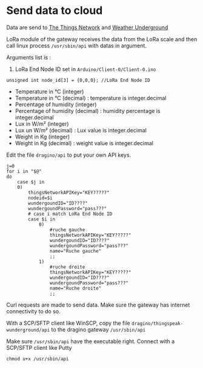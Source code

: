 # Send data to cloud

Data are send to [The Things Network](https://www.thethingsnetwork.org/) and [Weather Underground](https://www.wunderground.com/weather/api)

LoRa module of the gateway receives the data from the LoRa scale and then call linux process ```/usr/sbin/api``` with datas in argument.

Arguments list is :

1. LoRa End Node ID set in ```Arduino/Client-0/Client-0.ino```
```
unsigned int node_id[3] = {0,0,0}; //LoRa End Node ID
```
* Temperature in °C (integer)
* Temperature in °C (decimal) : temperature is integer.decimal
* Percentage of humidity (integer)
* Percentage of humidity (decimal) : humidity percentage is integer.decimal
* Lux in W/m² (integer)
* Lux un W/m² (decimal) : Lux value is integer.decimal
* Weight in Kg (integer)
* Weight in Kg (decimal) : weight value is integer.decimal

Edit the file ```dragino/api``` to put your own API keys.

```
j=0
for i in "$@"
do
    case $j in
    0)
        thingsNetworkAPIKey="KEY?????"
        nodeid=$i
        wundergoundID="ID????"
        wundergoundPassword="pass???"
        # case i match LoRa End Node ID
        case $i in
            0)
                #ruche gauche
                thingsNetworkAPIKey="KEY?????"
                wundergoundID="ID????"
                wundergoundPassword="pass???"
                name="Ruche gauche"
                ;;
            1)
                #ruche droite
                thingsNetworkAPIKey="KEY?????"
                wundergoundID="ID????"
                wundergoundPassword="pass???"
                name="Ruche droite"
                ;;
```

Curl requests are made to send data. Make sure the gateway has internet connectivity to do so.

With a SCP/SFTP client like WinSCP, copy the file ```dragino/thingspeak-wunderground/api``` to the dragino gateway ```/usr/sbin/api```

Make sure ```/usr/sbin/api``` have the executable right. Connect with a SCP/SFTP client like Putty

```chmod u+x /usr/sbin/api```
